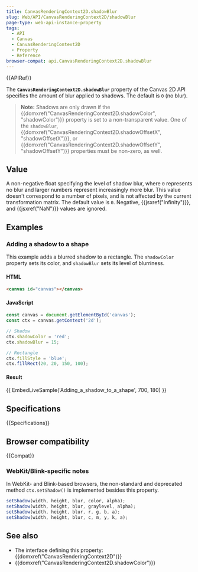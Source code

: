 ```yaml
---
title: CanvasRenderingContext2D.shadowBlur
slug: Web/API/CanvasRenderingContext2D/shadowBlur
page-type: web-api-instance-property
tags:
  - API
  - Canvas
  - CanvasRenderingContext2D
  - Property
  - Reference
browser-compat: api.CanvasRenderingContext2D.shadowBlur
---
```

{{APIRef}}

The
**`CanvasRenderingContext2D.shadowBlur`**
property of the Canvas 2D API specifies the amount of blur applied to shadows. The
default is `0` (no blur).

> **Note:** Shadows are only drawn if the
> {{domxref("CanvasRenderingContext2D.shadowColor", "shadowColor")}} property is set to
> a non-transparent value. One of the `shadowBlur`,
> {{domxref("CanvasRenderingContext2D.shadowOffsetX", "shadowOffsetX")}}, or
> {{domxref("CanvasRenderingContext2D.shadowOffsetY", "shadowOffsetY")}} properties must
> be non-zero, as well.

## Value

A non-negative float specifying the level of shadow blur, where `0` represents no blur and larger numbers represent increasingly more blur. This value doesn't correspond to a number of pixels, and is not affected by the current transformation matrix. The default value is `0`. Negative, {{jsxref("Infinity")}}, and {{jsxref("NaN")}} values are ignored.

## Examples

### Adding a shadow to a shape

This example adds a blurred shadow to a rectangle. The `shadowColor`
property sets its color, and `shadowBlur` sets its level of blurriness.

#### HTML

```html
<canvas id="canvas"></canvas>
```

#### JavaScript

```js
const canvas = document.getElementById('canvas');
const ctx = canvas.getContext('2d');

// Shadow
ctx.shadowColor = 'red';
ctx.shadowBlur = 15;

// Rectangle
ctx.fillStyle = 'blue';
ctx.fillRect(20, 20, 150, 100);
```

#### Result

{{ EmbedLiveSample('Adding_a_shadow_to_a_shape', 700, 180) }}

## Specifications

{{Specifications}}

## Browser compatibility

{{Compat}}

### WebKit/Blink-specific notes

In WebKit- and Blink-based browsers, the non-standard and deprecated method
`ctx.setShadow()` is implemented besides this property.

```js
setShadow(width, height, blur, color, alpha);
setShadow(width, height, blur, graylevel, alpha);
setShadow(width, height, blur, r, g, b, a);
setShadow(width, height, blur, c, m, y, k, a);
```

## See also

- The interface defining this property: {{domxref("CanvasRenderingContext2D")}}
- {{domxref("CanvasRenderingContext2D.shadowColor")}}
